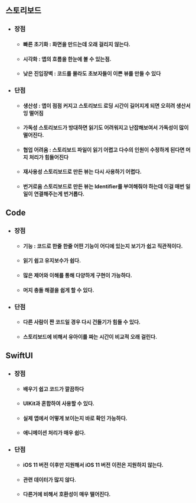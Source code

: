 ## 스토리보드

- ### 장점

  - #### 빠른 초기화 : 화면을 만드는데 오래 걸리지 않는다.

  - #### 시각화 : 앱의 흐름을 한눈에 볼 수 있는점.

  - #### 낮은 진입장벽 : 코드를 몰라도 초보자들이 이쁜 뷰를 만들 수 있다

- ### 단점

  - #### 생산성 : 앱이 점점 커지고 스토리보드 로딩 시간이 길어지게 되면 오히려 생산서잉 떨어짐

  - #### 가독성 스토리보드가 방대하면 읽기도 어려워지고 난잡해보여서 가독성이 많이 떨어진다.

  - #### 협업 어려움 : 스토리보드 파일이 읽기 어렵고 다수의 인원이 수정하게 된다면 머지 처리가 힘들어진다

  - #### 재사용성 스토리보드로 만든 뷰는 다시 사용하기 어렵다.

  - #### 번거로움 스토리보드로 만든 뷰는 Identifier를 부여해줘야 하는데 이걸 매번 일일이 연결해주는게 번거롭다.

## Code

- ### 장점

  - #### 기능 : 코드로 한줄 한줄 어떤 기능이 어디에 있는지 보기가 쉽고 직관적이다.

  - #### 읽기 쉽고 유지보수가 쉽다.

  - #### 많은 제어와 이해를 통해 다양하게 구현이 가능하다.

  - #### 머지 충돌 해결을 쉽게 할 수 있다.

- ### 단점

  - #### 다른 사람이 짠 코드일 경우 다시 건들기가 힘들 수 있다.

  - #### 스토리보드에 비해서 유아이를 짜는 시간이 비교적 오래 걸린다.

## SwiftUI

- ### 장점 

  - #### 배우기 쉽고 코드가 깔끔하다

  - #### UIKit과 혼합하여 사용할 수 있다.

  - #### 실제 앱에서 어떻게 보이는지 바로 확인 가능하다.

  - #### 애니메이션 처리가 매우 쉽다.

- ### 단점 

  - #### iOS 11 버전 이후만 지원해서 iOS 11 버전 이전은 지원하지 않는다. 

  - #### 관련 데이터가 많지 않다.

  - #### 다른거에 비해서 호환성이 매우 떨어진다. 